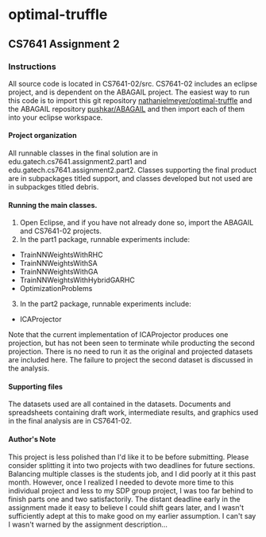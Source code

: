optimal-truffle
===============

## CS7641 Assignment 2

### Instructions

All source code is located in CS7641-02/src.  CS7641-02 includes an eclipse project, and is dependent on the ABAGAIL project.  The easiest way to run this code is to import this git repository [nathanielmeyer/optimal-truffle](https://github.com/nathanielmeyer/optimal-truffle.git) and the ABAGAIL repository [pushkar/ABAGAIL](https://github.com/pushkar/ABAGAIL.git) and then import each of them into your eclipse workspace.  

#### Project organization

All runnable classes in the final solution are in edu.gatech.cs7641.assignment2.part1 and edu.gatech.cs7641.assignment2.part2.  Classes supporting the final product are in subpackages titled support, and classes developed but not used are in subpackges titled debris.

#### Running the main classes.

1. Open Eclipse, and if you have not already done so, import the ABAGAIL and CS7641-02 projects.
2. In the part1 package, runnable experiments include:
  * TrainNNWeightsWithRHC
  * TrainNNWeightsWithSA
  * TrainNNWeightsWithGA
  * TrainNNWeightsWithHybridGARHC
  * OptimizationProblems
3. In the part2 package, runnable experiments include:
  * ICAProjector

Note that the current implementation of ICAProjector produces one projection, but has not been seen to terminate while producting the second projection.  There is no need to run it as the original and projected datasets are included here.  The failure to project the second dataset is discussed in the analysis.

#### Supporting files

The datasets used are all contained in the datasets.  Documents and spreadsheets containing draft work, intermediate results, and graphics used in the final analysis are in CS7641-02.

#### Author's Note

This project is less polished than I'd like it to be before submitting.  Please consider splitting it into two projects with two deadlines for future sections.  Balancing multiple classes is the students job, and I did poorly at it this past month.  However, once I realized I needed to devote more time to this individual project and less to my SDP group project, I was too far behind to finish parts one and two satisfactorily.  The distant deadline early in the assignment made it easy to believe I could shift gears later, and I wasn't sufficiently adept at this to make good on my earlier assumption.  I can't say I wasn't warned by the assignment description...
